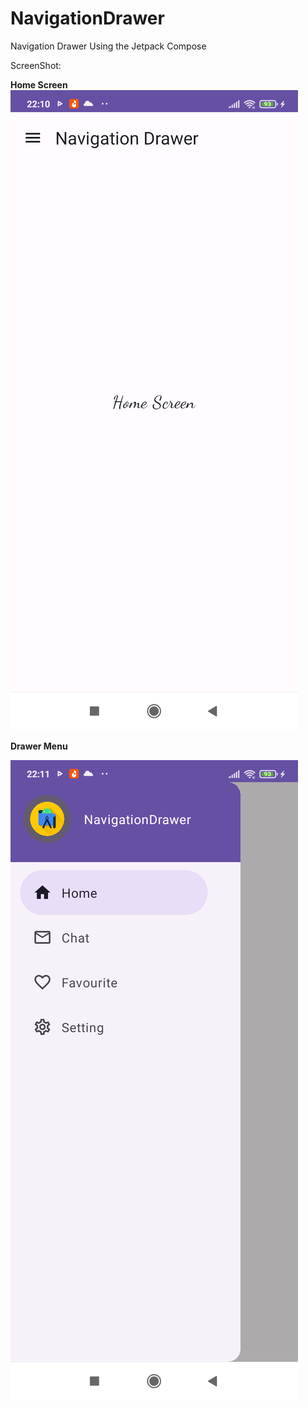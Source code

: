 # NavigationDrawer
Navigation Drawer Using the Jetpack Compose 

ScreenShot:


<b> Home Screen </b>
![Screenshot_20240106_221049.png](app%2FScreenshot_20240106_221049.png)


<b> Drawer Menu </b>

![Screenshot_20240106_221109.png](app%2FScreenshot_20240106_221109.png)